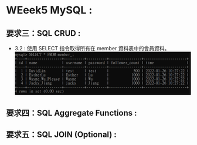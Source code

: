 

# WEeek5 MySQL : 

## 要求三：SQL CRUD : 

- 3.2 : 使用 SELECT 指令取得所有在 member 資料表中的會員資料。
 ![image](./img/Task3-2_selectTotalMemberData.PNG)

 
## 要求四：SQL Aggregate Functions : 
 
## 要求五：SQL JOIN (Optional) :